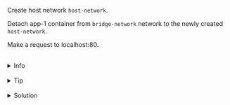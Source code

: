 
Create host network `host-network`.

Detach app-1 container from `bridge-network` network to the newly created `host-network`.

Make a request to localhost:80.


<br>
<details><summary>Info</summary>
<br>

```plain
If you use the host network mode for a container, that container's network stack isn't isolated from the Docker host (the container shares the host's networking namespace), and the container doesn't get its own IP-address allocated.
```

</details>

<br>
<details><summary>Tip</summary>
<br>

```plain
Use -d (detached) flag when running the container.

Use --network flag to create host network.

Ip address of pods in the network can be found by running "docker network inspect".

Documentation - https://docs.docker.com/network/drivers/host/.
```

</details>


<br>
<details><summary>Solution</summary>
<br>

<br>

Create network `host-network`:

<br>

```plain
docker network create `--driver host` `host-network`
```{{exec}}

<br>

Disconnect `app-1` from the `bridge-network` network:

<br>

```plain
docker network disconnect bridge-network app-1
```{{exec}}

<br>

Connect `app-1` container to the `host-network` network:

<br>

```plain
docker network connect host-network app-1
```{{exec}}

<br>

Make a request to `localhost:80`:

<br>

```plain
curl localhost:80
```{{exec}}


</details>